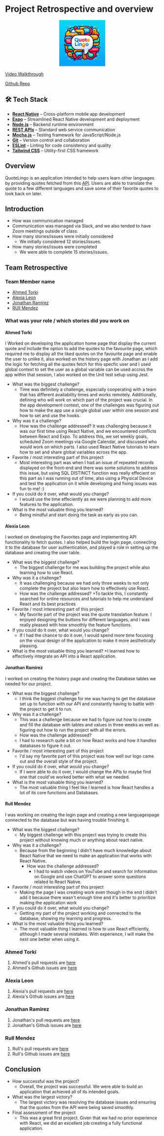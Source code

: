 
# Project Retrospective and overview 

<p align="center">
  <img src="assets/images/Designer-2.jpeg" alt="Logo" width="150"/>
</p>

[Video Walkthrough](https://drive.google.com/file/d/1-0gD1-vVK_uTJQ4WHjX75x5OTj5rjwWV/view?usp=sharing)

[Github Repo](https://github.com/AhmedTurkiii/CST438-SWE-Project1)

## 🛠 Tech Stack

- [**React Native**](https://reactnative.dev/) – Cross-platform mobile app development  
- [**Expo**](https://expo.dev/) – Streamlined React Native development and deployment  
- [**Node.js**](https://nodejs.org/) – Backend runtime environment  
- [**REST APIs**](https://restfulapi.net/) – Standard web service communication  
- [**Mocha.js**](https://mochajs.org/) – Testing framework for JavaScript/Node.js  
- [**Git**](https://git-scm.com/) – Version control and collaboration  
- [**ESLint**](https://eslint.org/) – Linting for code consistency and quality  
- [**Tailwind CSS**](https://tailwindcss.com/) – Utility-first CSS framework

## Overview

QuoteLingo is an application intended to help users learn other languages by providing quotes fetched from this [API](https://rapidapi.com/martin.svoboda/api/quotes15). Users are able to translate the quote to a few different languages and save some of their favorite quotes to look back on later. 

## Introduction

* How was communication managed
*    Communication was managed via Slack, and we also tended to have Zoom meetings outside of class. 
* How many stories/issues were initially considered
   * We initially considered 12 stories/issues.      
* How many stories/issues were completed
   * We were able to complete 15 stories/issues.     

## Team Retrospective

### Team Member name

- [Ahmed Torki](https://github.com/AhmedTurkiii/CST438-SWE-Project1/tree/torki_branch)
- [Alexia Leon](https://github.com/AhmedTurkiii/CST438-SWE-Project1/tree/leon_branch)
- [Jonathan Ramirez](https://github.com/AhmedTurkiii/CST438-SWE-Project1/tree/JR_Branch2)
- [RUll Mendez](https://github.com/AhmedTurkiii/CST438-SWE-Project1/tree/Rull_branch)

### What was your role / which stories did you work on

#### Ahmed Torki
I Worked on developing the application home page that display the current quote and include the option to add the quotes to the favourite page, which required me to display all the liked quotes on the favourite page and enable the user to unlike it, also worked on the history page with Jonathan as I add the logic for fetching all the quotes fetch for this specfic user and I used global context to set the user as a global variable can be used accros the app within that session, I also worked on the Unit test setup using Jest.
+ What was the biggest challenge?
  + Time was definitely a challenge, especially cooperating with a team that has different availability times and works remotely. Additionally, defining who will work on which part of the project was crucial. In the app development context, one of the challenges was figuring out how to make the app use a single global user within one session and how to set and use the hooks.
+ Why was it a challenge?
  + How was the challenge addressed?
    It was challenging because it was our first time using React Native, and we encountered conflicts between React and Expo. To address this, we set weekly goals, scheduled Zoom meetings via Google Calendar, and discussed who would work on which parts. I also used React Native tutorials to learn how to set and share global variables across the app.
+ Favorite / most interesting part of this project
  + Most interesting part was when I had an issue of repeated records displayed on the front-end and there was some solutions to address this issue, but using SQL DISTINCT function was really effecient on this part as I was running out of time, also using a Physical Device and test the application on it while developing and fixing issues was fun to me! :)
+ If you could do it over, what would you change?
  + I would use the time effeciently as we were planning to add more features to the application.
+ What is the most valuable thing you learned?
  + Being mindful and start doing the task as early as you can.

#### Alexia Leon
I worked on developing the Favorites page and implementing API functionality to fetch quotes. I also helped build the login page, connecting it to the database for user authentication, and played a role in setting up the database and creating the user table. 

+ What was the biggest challenge?
   + The biggest challenge for me was building the project while also learning how to use React. 
+ Why was it a challenge?
   + It was challenging because we had only three weeks to not only complete the project but also learn how to effectively use React.
  + How was the challenge addressed?
   +To tackle this, I constantly searched for online resources and tutorials to help me understand React and its best practices 
+ Favorite / most interesting part of this project
   + My favorite part of the project was the quote translation feature. I enjoyed designing the buttons for different languages, and I was really pleased with how smoothly the feature functions.
+ If you could do it over, what would you change?
   + If I had the chance to do it over, I would spend more time focusing on the visual design of the application to make it more aesthetically pleasing.
+ What is the most valuable thing you learned?
  +I learned how to effectively integrate an API into a React application. 


#### Jonathan Ramirez
I worked on creating the history page and creating the Database tables we needed for our project.

+ What was the biggest challenge?
   + I think the biggest challenge for me was having to get the database set up to function with our API and constantly having to battle with the project to get it to run.
+ Why was it a challenge?
   +  This was a challenge because we had to figure out how to create and fill the database with tables and values in three weeks as well as figuring out how to run the project with all the errors.
  + How was the challenge addressed?
   + I had to research quite a bit on how React works and how it handles databases to figure it out.  
+ Favorite / most interesting part of this project
   + I'd say my favorite part of this project was how well our logo came out and the overall style of the project.
+ If you could do it over, what would you change?
   + If I were able to do it over, I would change the APIs to maybe find one that could've worked better with what we needed. 
+ What is the most valuable thing you learned?
   + The most valuable thing I feel like I learned is how React handles a lot of its core functions and Databases.


#### Rull Mendez
I was working on creating the login page and creating a new languages ​​page connected to the database but was having trouble finishing it.

+ What was the biggest challenge?
  + My biggest challenge with this project was trying to create this project without knowing much or anything about react native.
+ Why was it a challenge?
  + Because from the beginning I didn't have much knowledge about React Native that we need to make an application that works with React Native.
    + How was the challenge addressed?
      + I had to watch videos on YouTube and search for information on Google and use ChatGPT to answer some questions related to React Native.
+ Favorite / most interesting part of this project
  + Making the page I was creating work even though in the end I didn't add it because there wasn't enough time and it's better to prioritize making the application work
+ If you could do it over, what would you change?
  + Getting my part of the project working and connected to the database, showing my learning and progress.
+ What is the most valuable thing you learned?
  + The most valuable thing I learned is how to use React efficiently, although I made several mistakes. With experience, I will make the next one better when using it.

### Ahmed Torki
1. Ahmed's pull requests are [here](https://github.com/AhmedTurkiii/CST438-SWE-Project1/issues?q=%20is%3Apr%20author%3AAhmedTurkiii%20)
1. Ahmed's Github issues are [here](https://github.com/AhmedTurkiii/CST438-SWE-Project1/issues?q=assignee%3AAhmedTurkiii)

### Alexia Leon
1. Alexia's pull requests are [here](https://github.com/AhmedTurkiii/CST438-SWE-Project1/pulls?q=author%3AAlexialeon0+)
1. Alexia's Github issues are [here](https://github.com/AhmedTurkiii/CST438-SWE-Project1/issues?q=is%3Aopen+is%3Apr+author%3A%40me)

### Jonathan Ramirez
1. Jonathan's pull requests are [here](https://github.com/AhmedTurkiii/CST438-SWE-Project1/issues?q=is%3Apr%20author%3AJoaleramirez)
1. Jonathan's Github issues are [here](https://github.com/AhmedTurkiii/CST438-SWE-Project1/issues?q=assignee%3AJoaleramirez)

### Rull Mendez
1. Rull's pull requests are [here](https://github.com/AhmedTurkiii/CST438-SWE-Project1/issues?q=is%3Apr%20author%3AShiro219)
1. Rull's Github issues are [here](https://github.com/AhmedTurkiii/CST438-SWE-Project1/issues?q=assignee%3AShiro219)


## Conclusion

- How successful was the project?
  - Overall, the project was successful. We were able to build an application that achieved all of its intended goals. 
- What was the largest victory?
  - The largest victory was resolving the database issues and ensuring that the quotes from the API were being saved smoothly.
- Final assessment of the project
  - This was a great first project. Given that we had no prior experience with React, we did an excellent job creating a fully functional application. 
